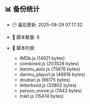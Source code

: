 ## 📊 备份统计

- 🕒 最后更新: 2025-08-29 07:17:32
- 📁 脚本数量: 8
- 📄 脚本列表:

  - IMDb.js (14921 bytes)
  - combined.js (203528 bytes)
  - danmu_auto.js (75676 bytes)
  - danmu_playurl.js (46918 bytes)
  - douban.js (96175 bytes)
  - letterboxd.js (33802 bytes)
  - person_movie.js (7843 bytes)
  - trakt.js (15474 bytes)

